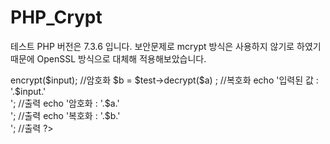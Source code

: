# PHP_Crypt

테스트 PHP 버전은 7.3.6 입니다.
보안문제로 mcrypt 방식은 사용하지 않기로 하였기때문에 OpenSSL 방식으로 대체해 적용해보았습니다.

<?
include_once( $_SERVER['DOCUMENT_ROOT'].'/php_crypt.php' );

$test = new PHP_Crypt;

$input = '안녕하세요'; //입력된 값
$a = $test->encrypt($input); //암호화
$b = $test->decrypt($a) ; //복호화

echo '입력된 값 : '.$input.'<br />'; //출력
echo '암호화 : '.$a.' <br />';  //출력
echo '복호화 : '.$b.' <br />';  //출력
?>
